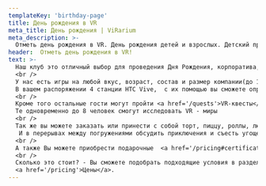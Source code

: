 ```yaml
---
templateKey: 'birthday-page'
title: День рождения в VR
meta_title: День рождения | ViRarium
meta_description: >-
  Отметь день рождения в VR. День рождения детей и взрослых. Детский праздник
header:  Отметь день рождения в VR!
text: >-
  Наш клуб это отличный выбор для проведения Дня Рождения, корпоратива, и детского праздника!
  <br />
  У нас есть игры на любой вкус, возраст, состав и размер компании(до 10 человек). Всё мероприятие проведут наши опытные администраторы!
  В вашем распоряжении 4 станции HTC Vive,  с их помощью вы сможете опробовать большой спектр игр и приключений.
  <br />
  Кроме того остальные гости могут пройти <a href='/quests'>VR-квесты</a>(до 4 человек).
  Те одновременно до 8 человек смогут исследовать VR - миры
  <br />
  Так же вы можете заказать или принести с собой торт, пиццу, роллы, люля-кебаб😉, напитки(кроме алкоголя) и т.д.
   И в перерывах между погружениями обсудить приключения и съесть угощения.
  <br />
  А также Вы можете приобрести подарочные  <a href='/pricing#certificates'>сертификаты</a>  в наш клуб в качестве отличного подарка!
  <br />
  Сколько это стоит? - Вы сможете подобрать подходящие условия в разделе
  <a href='/pricing'>Цены</a>.
---
```

